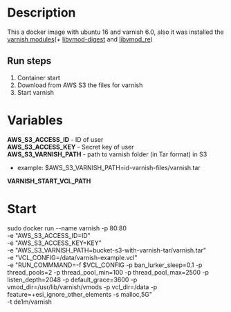 # Description
This a docker image with ubuntu 16 and varnish 6.0, also it was installed the [varnish modules](https://github.com/varnish/varnish-modules)(+ [libvmod-digest](https://github.com/varnish/libvmod-digest) and [libvmod_re](https://code.uplex.de/uplex-varnish/libvmod-re/))

## Run steps
1. Container start
2. Download from AWS S3 the files for varnish
3. Start varnish

# Variables

**AWS_S3_ACCESS_ID** - ID of user  
**AWS_S3_ACCESS_KEY** - Secret key of user  
**AWS_S3_VARNISH_PATH** - path to varnish folder (in Tar format)  in S3
- example: $AWS_S3_VARNISH_PATH=id-varnish-files/varnish.tar

**VARNISH_START_VCL_PATH**

# Start
sudo docker run --name varnish -p 80:80 \
-e "AWS_S3_ACCESS_ID=ID" \
-e "AWS_S3_ACCESS_KEY=KEY" \
-e "AWS_S3_VARNISH_PATH=bucket-s3-with-varnish-tar/varnish.tar" \
-e "VCL_CONFIG=/data/varnish-example.vcl" \
-e "RUN_COMMMAND=-f $VCL_CONFIG -p ban_lurker_sleep=0.1 -p thread_pools=2 -p thread_pool_min=100 -p thread_pool_max=2500 -p listen_depth=2048 -p default_grace=3600 -p vmod_dir=/usr/lib/varnish/vmods -p vcl_dir=/data -p feature=+esi_ignore_other_elements -s malloc,5G" \
-t de1m/varnish
